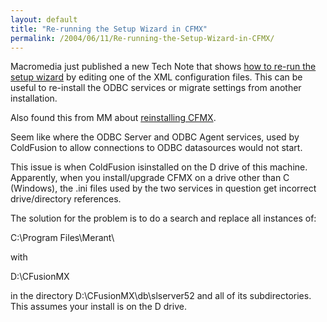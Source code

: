```yaml
---
layout: default
title: "Re-running the Setup Wizard in CFMX"
permalink: /2004/06/11/Re-running-the-Setup-Wizard-in-CFMX/
---
```


<P>Macromedia just published a new Tech Note that shows <A href="http://www.macromedia.com/support/coldfusion/ts/documents/rerun_install_wizards.htm" target=_blank>how to re-run the setup wizard</A> by editing one of the XML configuration files. This can be useful to re-install the ODBC services or migrate settings from another installation.</P>
<P>Also found this from MM about <A class="" href="http://www.macromedia.com/support/coldfusion/ts/documents/cfmx_sequelink.htm#drive" target=_blank>reinstalling CFMX</A>.</P>
<P>Seem like where the ODBC Server and ODBC Agent services, used by ColdFusion to allow connections to ODBC datasources would not start.</P>
<P>This issue is when ColdFusion isinstalled on the D drive of this machine. Apparently, when you install/upgrade CFMX on a drive other than C (Windows), the .ini files used by the two services in question get incorrect drive/directory references. </P>
<P>The solution for the problem is to do a search and replace all instances of: 
<P>C:\Program Files\Merant\ 
<P>with 
<P>D:\CFusionMX 
<P>in the directory D:\CFusionMX\db\slserver52 and all of its subdirectories. This assumes your install is on the D drive.</P>